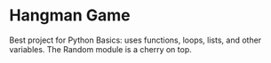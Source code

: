 # Hangman Game
 
Best project for Python Basics: uses functions, loops, lists, and other variables. The Random module is a cherry on top. 
